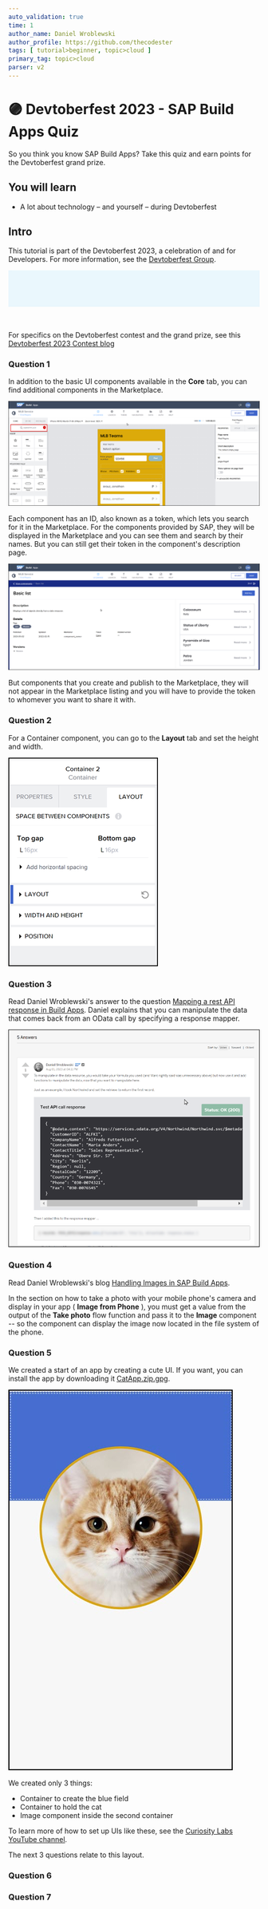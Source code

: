 ```yaml
---
auto_validation: true
time: 1
author_name: Daniel Wroblewski
author_profile: https://github.com/thecodester
tags: [ tutorial>beginner, topic>cloud ]
primary_tag: topic>cloud
parser: v2
---
```


# 🟣 Devtoberfest 2023 - SAP Build Apps Quiz
<!-- description --> So you think you know SAP Build Apps? Take this quiz and earn points for the Devtoberfest grand prize.
 
## You will learn
- A lot about technology – and yourself – during Devtoberfest

## Intro
This tutorial is part of the Devtoberfest 2023, a celebration of and for Developers. For more information, see the [Devtoberfest Group](https://groups.community.sap.com/t5/devtoberfest/gh-p/Devtoberfest).

![Devtoberfest](devtoberfest-banner.gif)

&nbsp;

For specifics on the Devtoberfest contest and the grand prize, see this [Devtoberfest 2023 Contest blog](https://groups.community.sap.com/t5/devtoberfest-blog-posts/devtoberfest-2023-contest/ba-p/9357)

### Question 1
In addition to the basic UI components available in the **Core** tab, you can find additional components in the Marketplace.

![Marketplace](marketplace.png)

Each component has an ID, also known as a token, which lets you search for it in the Marketplace. For the components provided by SAP, they will be displayed in the Marketplace and you can see them and search by their names. But you can still get their token in the component's description page.

![Component page](component.png)

But components that you create and publish to the Marketplace, they will not appear in the Marketplace listing and you will have to provide the token to whomever you want to share it with.



### Question 2

For a Container component, you can go to the **Layout** tab and set the height and width. 

![Container](container.png)



### Question 3
Read Daniel Wroblewski's answer to the question [Mapping a rest API response in Build Apps](https://answers.sap.com/questions/13941448/mapping-a-rest-api-response-in-build-apps.html). Daniel explains that you can manipulate the data that comes back from an OData call by specifying a response mapper.

![Answer](answer.png)


### Question 4
Read Daniel Wroblewski's blog [Handling Images in SAP Build Apps](https://blogs.sap.com/2023/06/18/handling-images-in-sap-build-apps/). 

In the section on how to take a photo with your mobile phone's camera and display in your app ( **Image from Phone** ), you must get a value from the output of the **Take photo** flow function and pass it to the **Image** component -- so the component can display the image now located in the file system of the phone. 

### Question 5
We created a start of an app by creating a cute UI. If you want, you can install the app by downloading it [CatApp.zip.gpg](https://github.com/sap-tutorials/devtoberfest-2022/raw/main/tutorials/devtoberfest2023-scavenger-quiz-apps/CatApp.zip.gpg).

![Cat](catapp.jpg)

We created only 3 things:

- Container to create the blue field
- Container to hold the cat
- Image component inside the second container

To learn more of how to set up UIs like these, see the [Curiosity Labs YouTube channel](https://www.youtube.com/@CuriosityLab_talk).

The next 3 questions relate to this layout. 




### Question 6



### Question 7
